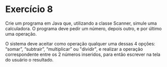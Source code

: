# Exercício 8

Crie um programa em Java que, utilizando a classe Scanner, simule uma calculadora. O programa deve pedir um número, depois outro, e por último uma operação. 

O sistema deve aceitar como operação qualquer uma dessas 4 opções: “somar”, “subtrair”, “multiplicar” ou "dividir", e realizar a operação correspondente entre os 2 números inseridos, para então escrever na tela do usuário o resultado.